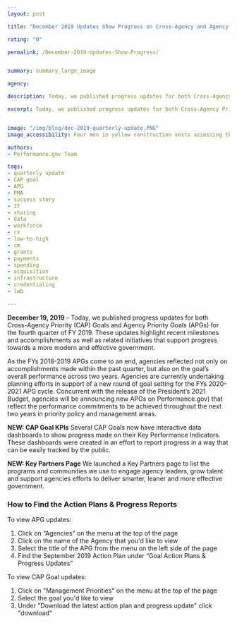 ```yaml
---
layout: post

title: "December 2019 Updates Show Progress on Cross-Agency and Agency Priority Goals"

rating: "0"

permalink: /December-2019-Updates-Show-Progress/


summary: summary_large_image

agency:

description: Today, we published progress updates for both Cross-Agency Priority (CAP) Goals and Agency Priority Goals (APGs) for the fourth quarter of FY2019. These updates highlight recent milestones and accomplishments as well as related initiatives that support progress towards a more modern and effective government.

excerpt: Today, we published progress updates for both Cross-Agency Priority (CAP) Goals and Agency Priority Goals (APGs) for the fourth quarter of FY2019. These updates highlight recent milestones and accomplishments as well as related initiatives that support progress towards a more modern and effective government.


image: "/img/blog/dec-2019-quarterly-update.PNG"
image_accessibility: Four men in yellow construction vests assessing the state of a building that is in the progress of being built.

authors:
- Performance.gov Team

tags:
- quarterly update
- CAP goal
- APG
- PMA
- success story
- IT
- sharing
- data
- workforce
- cx
- low-to-high
- cm
- grants
- payments
- spending
- acquisition
- infrastructure
- credentialing
- lab

---
```

**December 19, 2019** -  Today, we published progress updates for both Cross-Agency Priority (CAP) Goals and Agency Priority Goals (APGs) for the fourth quarter of FY 2019. These updates highlight recent milestones and accomplishments as well as related initiatives that support progress towards a more modern and effective government.

As the FYs 2018-2019 APGs come to an end, agencies reflected not only on accomplishments made within the past quarter, but also on the goal’s overall performance across two years. Agencies are currently undertaking planning efforts in support of a new round of goal setting for the FYs 2020-2021 APG cycle. Concurrent with the release of the President’s 2021 Budget, agencies will be announcing new APGs on Performance.gov) that reflect the performance commitments to be achieved throughout the next two years in priority policy and management areas.

**NEW: CAP Goal KPIs**
Several CAP Goals now have interactive data dashboards to show progress made on their Key Performance Indicators. These dashboards were created in an effort to report progress in a way that can be easily tracked by the public.

**NEW: Key Partners Page**
We launched a Key Partners page to list the programs and communities we use to engage agency leaders, grow talent and support agencies efforts to deliver smarter, leaner and more effective government.

### How to Find the Action Plans & Progress Reports

To view APG updates:
1. Click on “Agencies” on the menu at the top of the page
2. Click on the name of the Agency that you'd like to view
3. Select the title of the APG from the menu on the left side of the page
4. Find the September 2019 Action Plan under “Goal Action Plans & Progress Updates”

To view CAP Goal updates:
1. Click on "Management Priorities" on the menu at the top of the page
2. Select the goal you'd like to view
3. Under "Download the latest action plan and progress update" click "download"

